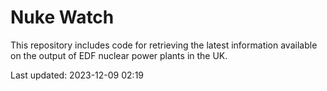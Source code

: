 # Nuke Watch

This repository includes code for retrieving the latest information available on the output of EDF nuclear power plants in the UK.

Last updated: 2023-12-09 02:19